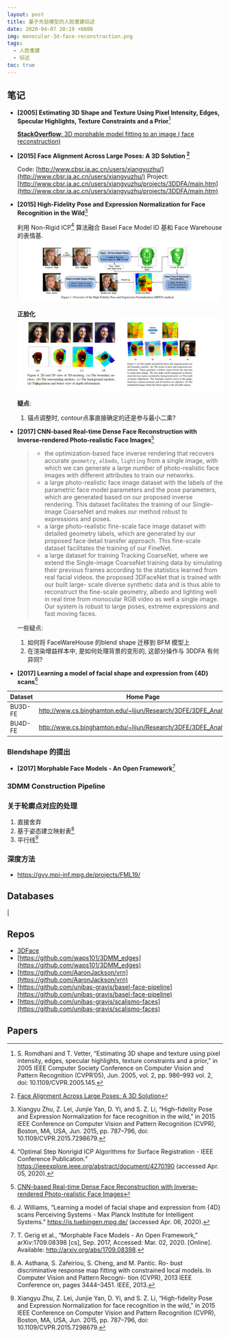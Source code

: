 ```yaml
---
layout: post
title: 基于先验模型的人脸重建综述
date: 2020-04-07 20:19 +0800
img: monocular-3d-face-reconstruction.png
tags:
  - 人脸重建
  - 综述
toc: true
---
```


## 笔记

- **[2005] Estimating 3D Shape and Texture Using Pixel Intensity, Edges, Specular Highlights, Texture Constraints and a Prior**[^4]
  
  [**StackOverflow**: 3D morphable model fitting to an image ( face reconstruction)](https://stackoverflow.com/questions/24512728/3d-morphable-model-fitting-to-an-image-face-reconstruction)

- **[2015] Face Alignment Across Large Poses: A 3D Solution [^1]**
  
  Code: [http://www.cbsr.ia.ac.cn/users/xiangyuzhu/](http://www.cbsr.ia.ac.cn/users/xiangyuzhu/)
  Project: [http://www.cbsr.ia.ac.cn/users/xiangyuzhu/projects/3DDFA/main.htm](http://www.cbsr.ia.ac.cn/users/xiangyuzhu/projects/3DDFA/main.htm)

- **[2015] High-Fidelity Pose and Expression Normalization for Face Recognition in the Wild**[^2]
  
  利用 Non-Rigid ICP[^5] 算法融合 Basel Face Model ID 基和 Face Warehouse 的表情基.
  ![](/assets/img/HPEN.png)

  **正脸化**
  ![](/assets/img/HPEN-Face-Normalization.png)

  **疑点**:
  1. 锚点调整时, contour点事直接确定的还是参与最小二乘?

- **[2017] CNN-based Real-time Dense Face Reconstruction with Inverse-rendered Photo-realistic Face Images**[^3]

  > - the optimization-based face inverse rendering that recovers accurate `geometry`, `albedo`, `lighting` from a single image, with which we can generate a large number of photo-realistic face images with different attributes to train our networks.
  > - a large photo-realistic face image dataset with the labels of the parametric face model parameters and the pose parameters, which are generated based on our proposed inverse rendering. This dataset facilitates the training of our Single-image CoarseNet and makes our method robust to expressions and poses.
  > - a large photo-realistic fine-scale face image dataset with detailed geometry labels, which are generated by our proposed face detail transfer approach. This fine-scale dataset facilitates the training of our FineNet.
  > - a large dataset for training Tracking CoarseNet, where we extend the Single-image CoarseNet training data by simulating their previous frames according to the statistics learned from real facial videos.
  > the proposed 3DFaceNet that is trained with our built large- scale diverse synthetic data and is thus able to reconstruct the fine-scale geometry, albedo and lighting well in real time from monocular RGB video as well a single image. Our system is robust to large poses, extreme expressions and fast moving faces.

  一些疑点:
  1. 如何将 FaceWareHouse 的blend shape 迁移到 BFM 模型上
  2. 在渲染增益样本中, 是如何处理背景的变形的, 这部分操作与 3DDFA 有何异同?

- **[2017] Learning a model of facial shape and expression from {4D} scans**[^7]

| Dataset | Home Page                                                            |
| ------- | -------------------------------------------------------------------- |
| BU3D-FE | http://www.cs.binghamton.edu/~lijun/Research/3DFE/3DFE_Analysis.html |
| BU4D-FE | http://www.cs.binghamton.edu/~lijun/Research/3DFE/3DFE_Analysis.html |

### Blendshape 的提出

- **[2017] Morphable Face Models - An Open Framework**[^8]


### 3DMM Construction Pipeline


### 关于轮廓点对应的处理

1. 直接舍弃
2. 基于姿态建立映射表[^6]
3. 平行线[^2]

### 深度方法

- https://gvv.mpi-inf.mpg.de/projects/FML19/

## Databases

| 

## Repos

- [3DFace](https://github.com/Juyong/3DFace)
- [https://github.com/waps101/3DMM_edges](https://github.com/waps101/3DMM_edges)
- [https://github.com/AaronJackson/vrn](https://github.com/AaronJackson/vrn)
- [https://github.com/unibas-gravis/basel-face-pipeline](https://github.com/unibas-gravis/basel-face-pipeline)
- [https://github.com/unibas-gravis/scalismo-faces](https://github.com/unibas-gravis/scalismo-faces)

## Papers

[^1]: [Face Alignment Across Large Poses: A 3D Solution](https://arxiv.org/pdf/1511.07212.pdf)
[^2]: Xiangyu Zhu, Z. Lei, Junjie Yan, D. Yi, and S. Z. Li, “High-fidelity Pose and Expression Normalization for face recognition in the wild,” in 2015 IEEE Conference on Computer Vision and Pattern Recognition (CVPR), Boston, MA, USA, Jun. 2015, pp. 787–796, doi: 10.1109/CVPR.2015.7298679.
[^3]: [CNN-based Real-time Dense Face Reconstruction with Inverse-rendered Photo-realistic Face Images](https://arxiv.org/abs/1708.00980)
[^4]: S. Romdhani and T. Vetter, “Estimating 3D shape and texture using pixel intensity, edges, specular highlights, texture constraints and a prior,” in 2005 IEEE Computer Society Conference on Computer Vision and Pattern Recognition (CVPR’05), Jun. 2005, vol. 2, pp. 986–993 vol. 2, doi: 10.1109/CVPR.2005.145.
[^5]: “Optimal Step Nonrigid ICP Algorithms for Surface Registration - IEEE Conference Publication.” https://ieeexplore.ieee.org/abstract/document/4270190 (accessed Apr. 05, 2020).
[^6]: A. Asthana, S. Zafeiriou, S. Cheng, and M. Pantic. Ro- bust discriminative response map fitting with constrained local models. In Computer Vision and Pattern Recogni- tion (CVPR), 2013 IEEE Conference on, pages 3444–3451. IEEE, 2013.
[^7]: J. Williams, “Learning a model of facial shape and expression from {4D} scans Perceiving Systems - Max Planck Institute for Intelligent Systems.” https://is.tuebingen.mpg.de/ (accessed Apr. 06, 2020).
[^8]: T. Gerig et al., “Morphable Face Models - An Open Framework,” arXiv:1709.08398 [cs], Sep. 2017, Accessed: Mar. 02, 2020. [Online]. Available: http://arxiv.org/abs/1709.08398.


